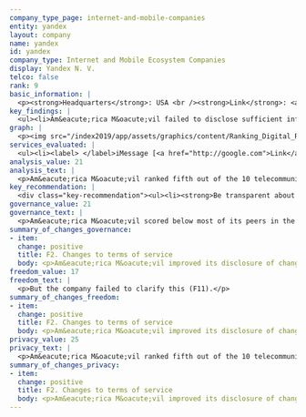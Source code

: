 ```yaml
---
company_type_page: internet-and-mobile-companies
entity: yandex
layout: company
name: yandex
id: yandex
company_type: Internet and Mobile Ecosystem Companies
display: Yandex N. V.
telco: false
rank: 9
basic_information: | 
  <p><strong>Headquarters</strong>: USA <br /><strong>Link</strong>: <a href="https://www.apple.com">https://www.apple.com </a><br /><strong>Download</strong>: <a href="https://www.apple.com">https://www.apple.com</a></p>
key_findings: | 
  <ul><li>Am&eacute;rica M&oacute;vil failed to disclose sufficient information about its policies and practices affecting users&rsquo; freedom of expression and privacy.</li><li>The company lacked disclosure about how it responds to government requests to shut down networks.</li><li>The company did not clearly disclose how it handles government or private requests to restrict content or hand over user information.</li></ul>
graph: | 
  <p><img src="/index2019/app/assets/graphics/content/Ranking_Digital_Rights_2018_Corporate_Accountability_Index1.png" /></p>
services_evaluated: | 
  <ul><li><label> </label>iMessage [<a href="http://google.com">Link</a>]<label></label></li><li>iCloud [<a href="http://google.com">Link</a>]</li><li>iOS [<a href="http://google.com">Link</a>]</li></ul>
analysis_value: 21
analysis_text: | 
  <p>Am&eacute;rica M&oacute;vil ranked fifth out of the 10 telecommunications companies evaluated, disclosing little about policies and practices affecting freedom of expression and privacy. The company slightly improved its disclosure of policies affecting users&rsquo; freedom of expression in the 2018 Index. Although Freedom House rates Mexico&rsquo;s internet environment as <a href="https://freedomhouse.org/report/freedom-net/2017/mexico" target="_blank" rel="noopener">Partly Free,</a> the country&rsquo;s legal environment does not prevent the company from meeting basic benchmarks for transparency in key areas. For instance, the company did not disclose its process for responding to government or private requests to block content or accounts, although no laws in Mexico prevent companies from doing so. In addition, although companies are <a href="http://www.dof.gob.mx/nota_detalle.php?codigo=5418339&amp;fecha=02/12/2015" target="_blank" rel="noopener">required to report</a> to the telecommunications authority the number of government requests received for real-time location tracking or access to user metadata, Am&eacute;rica M&oacute;vil did not publish this data.</p>
key_recommendation: | 
  <div class="key-recommendation"><ul><li><strong>Be transparent about policies affecting users&rsquo; freedom of expression.</strong> The company should be more transparent about how it responds to government requests to block content, restrict user accounts, and shut down networks.</li><li><strong>Be transparent about external requests.</strong> The company should disclose data about the number of government and private requests it receives to remove content and accounts and to hand over user information.</li><li><strong>Disclose more about security practices.</strong> The company should clearly communicate its handling of data breaches to users.</li></ul></div><p><strong>Am&eacute;rica M&oacute;vil, S.A.B. de C.V.</strong> provides telecommunications services to Mexico and 35 countries in the Americas and Europe. It offers mobile and fixed-voice and data services for retail and business customers and is one of the largest operators globally.</p><div class="comp--industry"><strong><label>Industry: </label></strong>Diversified Telecommunication Services</div><div class="comp--mark"><strong><label>Market cap: </label></strong>USD 63.4 billion</div><div class="comp--sank"><strong><label>Stock symbol: </label></strong>AMX L</div>
governance_value: 21
governance_text: | 
  <p>Am&eacute;rica M&oacute;vil scored below most of its peers in the Governance category, but ahead of Bharti Airtel, Etisalat, Axiata, and Ooredoo. The company continued to lack clear disclosure of its commitments to human rights at the governance level, including whether it conducts human rights impact assessments (G4) or if it engages with a range of stakeholders on freedom of expression and privacy issues (G5). However, it disclosed more than most of its peers about remedy mechanisms addressing freedom of expression and privacy related complaints (G6). In Mexico <a href="http://www.diputados.gob.mx/LeyesBiblio/pdf/LFTR_311017.pdf" target="_blank" rel="noopener">companies are legally required to provide users with a complaint mechanism</a>.</p>
summary_of_changes_governance:
- item:
  change: positive
  title: F2. Changes to terms of service
  body: <p>Am&eacute;rica M&oacute;vil improved its disclosure of changes to its terms of service by providing an archived version of the terms that apply to pre- and post-paid mobile users.</p>
freedom_value: 17
freedom_text: | 
  <p>But the company failed to clarify this (F11).</p>
summary_of_changes_freedom:
- item:
  change: positive
  title: F2. Changes to terms of service
  body: <p>Am&eacute;rica M&oacute;vil improved its disclosure of changes to its terms of service by providing an archived version of the terms that apply to pre- and post-paid mobile users.</p>
privacy_value: 25
privacy_text: | 
  <p>Am&eacute;rica M&oacute;vil ranked fifth out of the 10 telecommunications companies evaluated in the Privacy category, ranking behind AT&amp;T, Orange, and several other companies.<br /><br /><strong>Handling of user information:</strong> Telcel disclosed less about how it handles user information than AT&amp;T, Vodafone UK, and Telef&oacute;nica Spain, but more than most other telecommunications companies evaluated (P3-P8). It disclosed little about what types of user information it collects (P3), shares (P4), and its reasons for doing so (P5). Like most of its peers, Telcel disclosed nothing about how long it retains user information (P6), although no law prohibits the company from doing so. It disclosed little about options users have to control what information is collected, including for targeted advertising (P7).<br /><br /><strong>Requests for user information:</strong> Like most telecommunications companies, Am&eacute;rica M&oacute;vil provided almost no information about how it handles government and private requests for user information (P10), and failed to disclose whether it informs users when their information is requested (P12). The company did not publish any data about such requests (P11), despite being required by law to report the number of government requests for real-time location tracking or user metadata to the country&rsquo;s telecommunications authority. <br /><br /><strong>Security:</strong> Telcel did not provide as much information about its security policies as Vodafone UK, AT&amp;T, and Telef&oacute;nica Spain, but was on par with Airtel India and Orange France (P13-P18). Telcel failed to disclose any information about how it addresses security vulnerabilities, including if it offers a bug bounty program for security researchers to submit vulnerabilities (P14). Like most companies in the Index, Telcel disclosed nothing about its policies for addressing data breaches (P15). Companies in Mexico are <a href="https://www.telcel.com/mundo_telcel/quienes-somos/corporativo/redes-sociales" target="_blank" rel="noopener">legally required</a> to notify users only if the data breach &ldquo;significantly affects&rdquo; their rights, however the company does not disclose this information to users.</p>
summary_of_changes_privacy:
- item:
  change: positive
  title: F2. Changes to terms of service
  body: <p>Am&eacute;rica M&oacute;vil improved its disclosure of changes to its terms of service by providing an archived version of the terms that apply to pre- and post-paid mobile users.</p>
---
```

